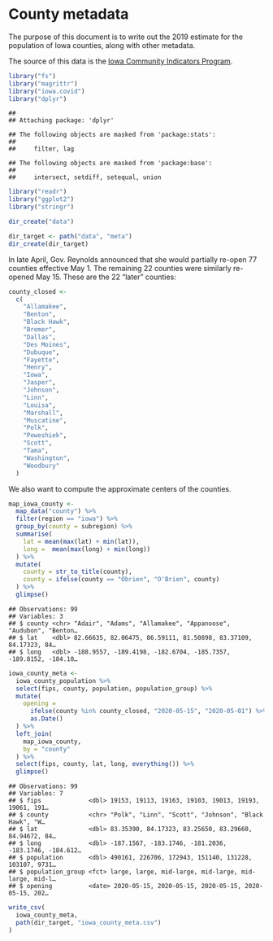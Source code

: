 County metadata
================

The purpose of this document is to write out the 2019 estimate for the
population of Iowa counties, along with other metadata.

The source of this data is the [Iowa Community Indicators
Program](https://www.icip.iastate.edu/tables/population/counties-estimates).

``` r
library("fs")
library("magrittr")
library("iowa.covid")
library("dplyr")
```

    ## 
    ## Attaching package: 'dplyr'

    ## The following objects are masked from 'package:stats':
    ## 
    ##     filter, lag

    ## The following objects are masked from 'package:base':
    ## 
    ##     intersect, setdiff, setequal, union

``` r
library("readr")
library("ggplot2")
library("stringr")
```

``` r
dir_create("data")

dir_target <- path("data", "meta")
dir_create(dir_target)
```

In late April, Gov. Reynolds announced that she would partially re-open
77 counties effective May 1. The remaining 22 counties were similarly
re-opened May 15. These are the 22 “later” counties:

``` r
county_closed <- 
  c(
    "Allamakee", 
    "Benton", 
    "Black Hawk", 
    "Bremer", 
    "Dallas", 
    "Des Moines", 
    "Dubuque", 
    "Fayette", 
    "Henry", 
    "Iowa", 
    "Jasper", 
    "Johnson", 
    "Linn", 
    "Louisa", 
    "Marshall", 
    "Muscatine", 
    "Polk", 
    "Poweshiek", 
    "Scott", 
    "Tama", 
    "Washington", 
    "Woodbury"
  )
```

We also want to compute the approximate centers of the counties.

``` r
map_iowa_county <-
  map_data("county") %>%
  filter(region == "iowa") %>%
  group_by(county = subregion) %>%
  summarise(
    lat = mean(max(lat) + min(lat)),
    long =  mean(max(long) + min(long))
  ) %>%
  mutate(
    county = str_to_title(county),
    county = ifelse(county == "Obrien", "O'Brien", county)
  ) %>%
  glimpse()
```

    ## Observations: 99
    ## Variables: 3
    ## $ county <chr> "Adair", "Adams", "Allamakee", "Appanoose", "Audubon", "Benton…
    ## $ lat    <dbl> 82.66635, 82.06475, 86.59111, 81.50898, 83.37109, 84.17323, 84…
    ## $ long   <dbl> -188.9557, -189.4198, -182.6704, -185.7357, -189.8152, -184.10…

``` r
iowa_county_meta <-
  iowa_county_population %>%
  select(fips, county, population, population_group) %>%
  mutate(
    opening = 
      ifelse(county %in% county_closed, "2020-05-15", "2020-05-01") %>%
      as.Date()
  ) %>%
  left_join(
    map_iowa_county, 
    by = "county"
  ) %>%
  select(fips, county, lat, long, everything()) %>%
  glimpse()
```

    ## Observations: 99
    ## Variables: 7
    ## $ fips             <dbl> 19153, 19113, 19163, 19103, 19013, 19193, 19061, 191…
    ## $ county           <chr> "Polk", "Linn", "Scott", "Johnson", "Black Hawk", "W…
    ## $ lat              <dbl> 83.35390, 84.17323, 83.25650, 83.29660, 84.94672, 84…
    ## $ long             <dbl> -187.1567, -183.1746, -181.2036, -183.1746, -184.612…
    ## $ population       <dbl> 490161, 226706, 172943, 151140, 131228, 103107, 9731…
    ## $ population_group <fct> large, large, mid-large, mid-large, mid-large, mid-l…
    ## $ opening          <date> 2020-05-15, 2020-05-15, 2020-05-15, 2020-05-15, 202…

``` r
write_csv(
  iowa_county_meta, 
  path(dir_target, "iowa_county_meta.csv")
)
```
